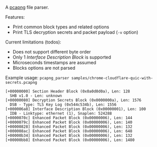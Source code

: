 A [pcapng](ttps://datatracker.ietf.org/doc/draft-tuexen-opsawg-pcapng) file parser.

Features:

- Print common block types and related options
- Print TLS decryption secrets and packet payload (`-v` option)

Current limitations (todos):

- Does not support different byte order
- Only 1 *Interface Description Block* is supported
- Microseconds timestamps are assumed
- Blocks options are not parsed

Example usage: `pcapng_parser samples/chrome-cloudflare-quic-with-secrets.pcapng`

```
[+00000000] Section Header Block (0x0a0d0d0a), Len: 128
  SHB v1.0 - Len: unknown
[+00000080] Decryption Secrets Block (0x0000000a), Len: 1576
  DSB - Type: TLS Key Log (0x544c534b), Len: 1556
[+000006a8] Interface Description Block (0x00000001), Len: 100
  IDB - Linktype: ethernet (1), Snaplen: 524288
[+0000070c] Enhanced Packet Block (0x00000006), Len: 144
[+0000079c] Enhanced Packet Block (0x00000006), Len: 140
[+00000828] Enhanced Packet Block (0x00000006), Len: 132
[+000008ac] Enhanced Packet Block (0x00000006), Len: 648
[+00000b34] Enhanced Packet Block (0x00000006), Len: 132
[+00000bb8] Enhanced Packet Block (0x00000006), Len: 1480
```
